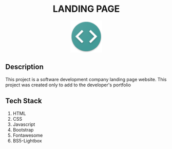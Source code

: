 <div align="center">
    <h1>LANDING PAGE</h1>
</div>

<p align="center">
    <a href="https://laravel.com" target="_blank">
        <img src="https://github.com/myndra1805/landing-page/blob/master/images/logo.png?raw=true" width="100">
    </a>
</p>

## Description
This project is a software development company landing page website. This project was created only to add to the developer's portfolio




## Tech Stack
1. HTML
2. CSS
3. Javascript
4. Bootstrap
5. Fontawesome
6. BS5-Lightbox
